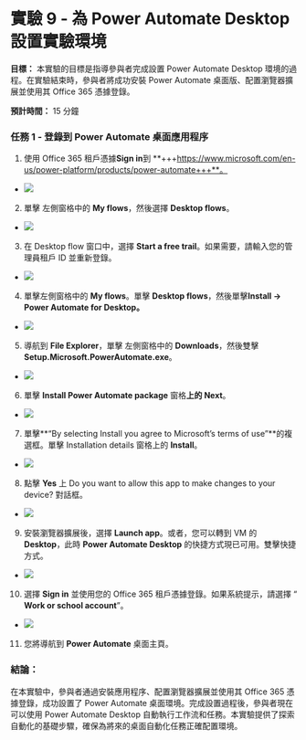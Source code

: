 # 實驗 9 - 為 Power Automate Desktop 設置實驗環境

**目標：** 本實驗的目標是指導參與者完成設置 Power Automate Desktop
環境的過程。在實驗結束時，參與者將成功安裝 Power Automate
桌面版、配置瀏覽器擴展並使用其 Office 365 憑據登錄。

**預計時間：** 15 分鐘

### 任務 1 - 登錄到 Power Automate 桌面應用程序

1.  使用 Office 365 租戶憑據**Sign in**到
    **+++https://www.microsoft.com/en-us/power-platform/products/power-automate+++**。

- ![](./media/image1.png)

2.  單擊 左側窗格中的 **My flows**，然後選擇 **Desktop flows**。

- ![](./media/image2.png)

3.  在 Desktop flow 窗口中，選擇 **Start a free
    trail**。如果需要，請輸入您的管理員租戶 ID 並重新登錄。

- ![](./media/image3.png)

4.  單擊左側窗格中的 **My flows**。單擊 **Desktop
    flows**，然後單擊**Install -\> Power Automate for Desktop。**

- ![](./media/image4.png)

5.  導航到 **File Explorer**，單擊 左側窗格中的 **Downloads**，然後雙擊
    **Setup.Microsoft.PowerAutomate.exe**。

- ![](./media/image5.png)

6.  單擊 **Install Power Automate package** 窗格**上的 Next**。

- ![](./media/image6.png)

7.  單擊**“By selecting Install you agree to Microsoft’s terms of
    use”**的複選框。單擊 Installation details 窗格上的 **Install**。

- ![](./media/image7.png)

8.  點擊 **Yes** 上 Do you want to allow this app to make changes to
    your device? 對話框。

- ![](./media/image8.png)

9.  安裝瀏覽器擴展後，選擇 **Launch app**。或者，您可以轉到 VM 的
    **Desktop**，此時 **Power Automate Desktop**
    的快捷方式現已可用。雙擊快捷方式。

- ![](./media/image9.png)

10. 選擇 **Sign in** 並使用您的 Office 365
    租戶憑據登錄。如果系統提示，請選擇 “ **Work or school account**”。

- ![](./media/image10.png)

11. 您將導航到 **Power Automate** 桌面主頁。

### 結論：

在本實驗中，參與者通過安裝應用程序、配置瀏覽器擴展並使用其 Office 365
憑據登錄，成功設置了 Power Automate
桌面環境。完成設置過程後，參與者現在可以使用 Power Automate Desktop
自動執行工作流和任務。本實驗提供了探索自動化的基礎步驟，確保為將來的桌面自動化任務正確配置環境。
